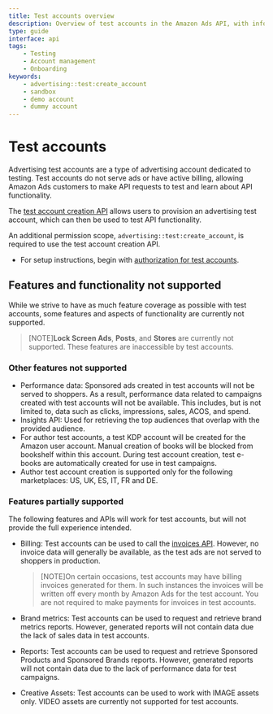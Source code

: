 ```yaml
---
title: Test accounts overview
description: Overview of test accounts in the Amazon Ads API, with information on feature support and limitations.
type: guide
interface: api
tags:
    - Testing
    - Account management
    - Onboarding
keywords:
    - advertising::test:create_account
    - sandbox
    - demo account
    - dummy account
---
```


# Test accounts

Advertising test accounts are a type of advertising account dedicated to testing. Test accounts do not serve ads or have active billing, allowing Amazon Ads customers to make API requests to test and learn about API functionality.

The [test account creation API](test-accounts/openapi) allows users to provision an advertising test account, which can then be used to test API functionality. 

An additional permission scope, `advertising::test:create_account`, is required to use the test account creation API. 

- For setup instructions, begin with [authorization for test accounts](guides/account-management/test-accounts/authorization-for-test-accounts).

## Features and functionality not supported

While we strive to have as much feature coverage as possible with test accounts, some features and aspects of functionality are currently not supported.

>[NOTE]**Lock Screen Ads**, **Posts**, and **Stores** are currently not supported. These features are inaccessible by test accounts.

### Other features not supported

- Performance data: Sponsored ads created in test accounts will not be served to shoppers. As a result, performance data related to campaigns created with test accounts will not be available. This includes, but is not limited to, data such as clicks, impressions, sales, ACOS, and spend.
- Insights API: Used for retrieving the top audiences that overlap with the provided audience.
- For author test accounts, a test KDP account will be created for the Amazon user account. Manual creation of books will be blocked from bookshelf within this account. During test account creation, test e-books are automatically created for use in test campaigns.
- Author test account creation is supported only for the following marketplaces: US, UK, ES, IT, FR and DE.

### Features partially supported

The following features and APIs will work for test accounts, but will not provide the full experience intended.

- Billing: Test accounts can be used to call the [invoices API](invoices/#/invoice). However, no invoice data will generally be available, as the test ads are not served to shoppers in production.

    >[NOTE]On certain occasions, test accounts may have billing invoices generated for them. In such instances the invoices will be written off every month by Amazon Ads for the test account. You are not required to make payments for invoices in test accounts.

- Brand metrics: Test accounts can be used to request and retrieve brand metrics reports. However, generated reports will not contain data due the lack of sales data in test accounts.
- Reports: Test accounts can be used to request and retrieve Sponsored Products and Sponsored Brands reports. However, generated reports will not contain data due to the lack of performance data for test campaigns.
- Creative Assets: Test accounts can be used to work with IMAGE assets only. VIDEO assets are currently not supported for test accounts.
